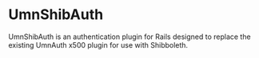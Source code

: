 UmnShibAuth 
============
UmnShibAuth is an authentication plugin for Rails designed to replace the existing UmnAuth x500 plugin for use with Shibboleth.

